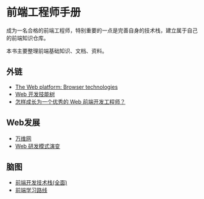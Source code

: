 # 前端工程师手册

成为一名合格的前端工程师，特别重要的一点是完善自身的技术栈，建立属于自己的前端知识仓库。

本书主要整理前端基础知识、文档、资料。

## 外链

* [The Web platform: Browser technologies](https://platform.html5.org/)
* [Web 开发技能树](http://skill.phodal.com/)
* [怎样成长为一个优秀的 Web 前端开发工程师？](http://www.zhihu.com/question/19554845/answer/23605169?utm_source=weibo&utm_medium=weibo_share&utm_content=share_answer&utm_campaign=share_button)

## Web发展

* [万维网](<https://zh.wikipedia.org/wiki/%E4%B8%87%E7%BB%B4%E7%BD%91>)
* [Web 研发模式演变](<https://github.com/lifesinger/blog/issues/184>)

## 脑图 

* [前端开发技术栈(全面)](<https://rawgit.com/unruledboy/WebFrontEndStack/master/ux/WebFrontEndStack.htm?locale=zh-cn>)
* [前端学习路线](<https://pic1.zhimg.com/v2-f66f6e1a2f01c0f0e1837f534c912a04_r.jpg>)

